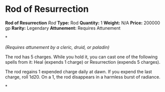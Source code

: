 # Rod of Resurrection

**Rod of Resurrection**
_Rod_
**Type:** Rod
**Quantity:** 1
**Weight:** N/A
**Price:** 200000 gp
**Rarity:** Legendary
**Attunement:** Requires Attunement

*<div class="item-attunement"><i>(Requires attunement by a cleric, druid, or paladin)</i><p>The rod has 5 charges. While you hold it, you can cast one of the following spells from it: Heal (expends 1 charge) or Resurrection (expends 5 charges).

The rod regains 1 expended charge daily at dawn. If you expend the last charge, roll 1d20. On a 1, the rod disappears in a harmless burst of radiance.</p>*